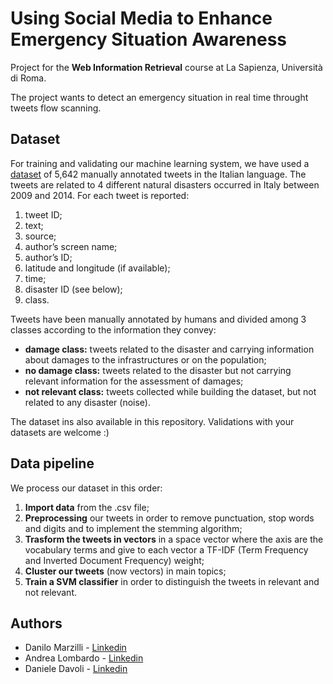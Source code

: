 # Using Social Media to Enhance Emergency Situation Awareness
Project for the **Web Information Retrieval** course at La Sapienza, Università di Roma.

The project wants to detect an emergency situation in real time throught tweets flow scanning.

## Dataset
For training and validating our machine learning system, we have used a [dataset](http://socialsensing.it/en/datasets) of 5,642 manually annotated tweets in the Italian language.
The tweets are related to 4 different natural disasters occurred in Italy between 2009 and 2014. For each tweet is reported:

1. tweet ID;
2. text;
3. source;
4. author’s screen name;
5. author’s ID;
6. latitude and longitude (if available);
7. time;
8. disaster ID (see below);
9. class.

Tweets have been manually annotated by humans and divided among 3 classes according to the information they convey:

- **damage class:** tweets related to the disaster and carrying information about damages to the infrastructures or on the population;
- **no damage class:** tweets related to the disaster but not carrying relevant information for the assessment of damages;
- **not relevant class:** tweets collected while building the dataset, but not related to any disaster (noise).

The dataset ins also available in this repository. Validations with your datasets are welcome :)

## Data pipeline
We process our dataset in this order:
1. **Import data** from the .csv file;
2. **Preprocessing** our tweets in order to remove punctuation, stop words and digits and to implement the stemming algorithm;
3. **Trasform the tweets in vectors** in a space vector where the axis are the vocabulary terms and give to each vector a TF-IDF (Term Frequency and Inverted Document Frequency) weight;
4. **Cluster our tweets** (now vectors) in main topics;
5. **Train a SVM classifier** in order to distinguish the tweets in relevant and not relevant.

## Authors
- Danilo Marzilli - [Linkedin](https://www.linkedin.com/in/danilomarzilli/)
- Andrea Lombardo - [Linkedin](https://www.linkedin.com/in/andrea-lombardo-2103ba15a/)
- Daniele Davoli - [Linkedin](https://www.linkedin.com/in/danieledavoli/)
